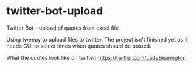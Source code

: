 # twitter-bot-upload
Twitter Bot - upload of quotes from excel file

Using tweepy to upload files to twitter. The project isn't finished yet as it needs GUI to select times when quotes should be posted. 

What the quotes look like on twitter:
https://twitter.com/LadyBearington
